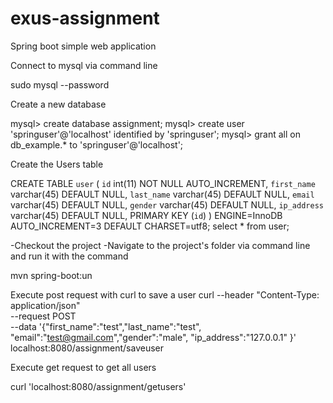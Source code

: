 # exus-assignment
Spring boot simple web application

Connect to mysql via command line

sudo mysql --password

Create a new database

mysql> create database assignment;
mysql> create user 'springuser'@'localhost' identified by 'springuser';
mysql> grant all on db_example.* to 'springuser'@'localhost';

Create the Users table

CREATE TABLE `user` (
  `id` int(11) NOT NULL AUTO_INCREMENT,
  `first_name` varchar(45) DEFAULT NULL,
  `last_name` varchar(45) DEFAULT NULL,
  `email` varchar(45) DEFAULT NULL,
  `gender` varchar(45) DEFAULT NULL,
  `ip_address` varchar(45) DEFAULT NULL,
  PRIMARY KEY (`id`)
) ENGINE=InnoDB AUTO_INCREMENT=3 DEFAULT CHARSET=utf8;
select * from user;

-Checkout the project
-Navigate to the project's folder via command line and run it with the command 

mvn spring-boot:un

Execute post request with curl to save a user
curl --header "Content-Type: application/json" \
  --request POST \
  --data '{"first_name":"test","last_name":"test", "email":"test@gmail.com","gender":"male", "ip_address":"127.0.0.1" }' \
  localhost:8080/assignment/saveuser

Execute get request to get all users

curl 'localhost:8080/assignment/getusers'
